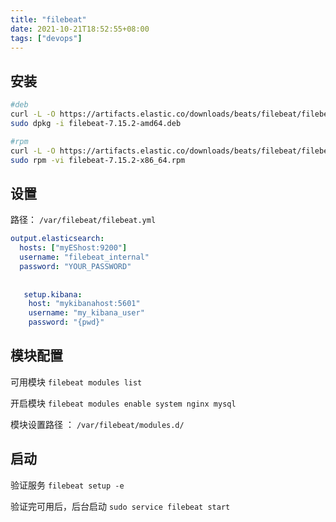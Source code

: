 ```yaml
---
title: "filebeat"
date: 2021-10-21T18:52:55+08:00
tags: ["devops"]
---
```


## 安装

```sh
#deb
curl -L -O https://artifacts.elastic.co/downloads/beats/filebeat/filebeat-7.15.2-amd64.deb
sudo dpkg -i filebeat-7.15.2-amd64.deb

#rpm
curl -L -O https://artifacts.elastic.co/downloads/beats/filebeat/filebeat-7.15.2-x86_64.rpm
sudo rpm -vi filebeat-7.15.2-x86_64.rpm
```

## 设置

路径： `/var/filebeat/filebeat.yml`

```yaml
output.elasticsearch:
  hosts: ["myEShost:9200"]
  username: "filebeat_internal"
  password: "YOUR_PASSWORD" 
  
  
   setup.kibana:
    host: "mykibanahost:5601" 
    username: "my_kibana_user"  
    password: "{pwd}"
```

## 模块配置

可用模块 `filebeat modules list`

开启模块 `filebeat modules enable system nginx mysql`

模块设置路径 ： `/var/filebeat/modules.d/`

## 启动

验证服务 `filebeat setup -e`

验证完可用后，后台启动 `sudo service filebeat start`














